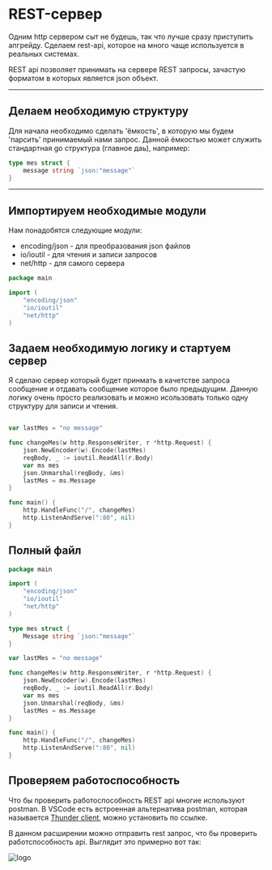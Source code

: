 # REST-сервер


Одним http сервером сыт не будешь, так что лучше сразу приступить апгрейду. Сделаем rest-api, которое на много чаще используется в реальных системах.

REST api позволяет принимать на сервере REST запросы, зачастую форматом в которых является json объект.

---

## Делаем необходимую структуру

Для начала необходимо сделать 'ёмкость', в которую мы будем 'парсить' принимаемый нами запрос. Данной ёмкостью может служить стандартная go структура (главное даь), например:

```go
type mes struct {
    message string `json:"message"`
}
```

---

## Импортируем необходимые модули

Нам понадобятся следующие модули:
- encoding/json - для преобразования json файлов
- io/ioutil - для чтения и записи запросов
- net/http - для самого сервера

```go
package main

import (
	"encoding/json"
	"io/ioutil"
	"net/http"
)

```

## Задаем необходимую логику и стартуем сервер

Я сделаю сервер который будет принмать в качетстве запроса сообщение и отдавать сообщение которое было предыдущим. Данную логику очень просто реализовать и можно исользовать только одну структуру для записи и чтения.

```go

var lastMes = "no message"

func changeMes(w http.ResponseWriter, r *http.Request) {
	json.NewEncoder(w).Encode(lastMes)
	reqBody, _ := ioutil.ReadAll(r.Body)
	var ms mes
	json.Unmarshal(reqBody, &ms)
	lastMes = ms.Message
}

func main() {
	http.HandleFunc("/", changeMes)
	http.ListenAndServe(":80", nil)
}

```

## Полный файл

```go
package main

import (
	"encoding/json"
	"io/ioutil"
	"net/http"
)

type mes struct {
	Message string `json:"message"`
}

var lastMes = "no message"

func changeMes(w http.ResponseWriter, r *http.Request) {
	json.NewEncoder(w).Encode(lastMes)
	reqBody, _ := ioutil.ReadAll(r.Body)
	var ms mes
	json.Unmarshal(reqBody, &ms)
	lastMes = ms.Message
}

func main() {
	http.HandleFunc("/", changeMes)
	http.ListenAndServe(":80", nil)
}

```

## Проверяем работоспособность

Что бы проверить работоспособность REST api многие используют postman. В VSCode есть встроенная альтернатива postman, которая называется [Thunder client](https://marketplace.visualstudio.com/items?itemName=rangav.vscode-thunder-client#:~:text=Thunder%20Client%20is%20a%20lightweight,Website%20%2D%20www.thunderclient.io), можно установить по ссылке.

В данном расширении можно отправить rest запрос, что бы проверить работспособность api. Выглядит это примерно вот так:


<p align="left">
  <img src="postman.png" alt="logo"/>
</p>
